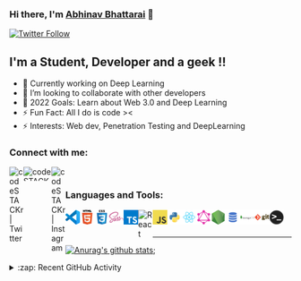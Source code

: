 ### Hi there, I'm [Abhinav Bhattarai][twitter] 👋

[![Twitter Follow](https://img.shields.io/twitter/follow/Abhinavjs5?color=1DA1F2&logo=twitter&style=for-the-badge)](https://twitter.com/intent/follow?original_referer=https%3A%2F%2Fgithub.com%2FAbhinavjs5&screen_name=Abhinavjs5)

## I'm a Student, Developer and a geek !!

- 🌱 Currently working on Deep Learning
- 👯 I’m looking to collaborate with other developers
- 🥅 2022 Goals: Learn about Web 3.0 and Deep Learning
- ⚡ Fun Fact: All I do is code ><
- ⚡ Interests: Web dev, Penetration Testing and DeepLearning

### Connect with me:

[<img align="left" alt="codeSTACKr | Twitter" width="25px" src="https://cdn.jsdelivr.net/npm/simple-icons@v3/icons/twitter.svg" />][twitter]
[<img align="left" alt="codeSTACKr | LinkedIn" width="50px" height="25px" src="https://github.com/melanieshi0120/melanieshi0120/blob/master/linkedin.ico" />][linkedin]
[<img align="left" alt="codeSTACKr | Instagram" width="25px" src="https://cdn.jsdelivr.net/npm/simple-icons@v3/icons/instagram.svg" />][instagram]

<br />

### Languages and Tools:

<img align="left" alt="Visual Studio Code" width="26px" src="https://raw.githubusercontent.com/github/explore/80688e429a7d4ef2fca1e82350fe8e3517d3494d/topics/visual-studio-code/visual-studio-code.png" />
<img align="left" alt="HTML5" width="26px" src="https://raw.githubusercontent.com/github/explore/80688e429a7d4ef2fca1e82350fe8e3517d3494d/topics/html/html.png" />
<img align="left" alt="CSS3" width="26px" src="https://raw.githubusercontent.com/github/explore/80688e429a7d4ef2fca1e82350fe8e3517d3494d/topics/css/css.png" />
<img align="left" alt="Sass" width="26px" src="https://raw.githubusercontent.com/github/explore/80688e429a7d4ef2fca1e82350fe8e3517d3494d/topics/sass/sass.png" />
<img align="left" alt="React" width="26px" src="https://raw.githubusercontent.com/github/explore/80688e429a7d4ef2fca1e82350fe8e3517d3494d/topics/typescript/typescript.png" />
<img align="left" alt="React" width="26px" src="https://raw.githubusercontent.com/jmnote/z-icons/master/svg/c.svg" />
<img align="left" alt="React" width="26px" src="https://raw.githubusercontent.com/github/explore/80688e429a7d4ef2fca1e82350fe8e3517d3494d/topics/javascript/javascript.png" />
<img align="left" alt="React" width="26px" src="https://raw.githubusercontent.com/github/explore/80688e429a7d4ef2fca1e82350fe8e3517d3494d/topics/python/python.png" />
<img align="left" alt="React" width="26px" src="https://raw.githubusercontent.com/github/explore/80688e429a7d4ef2fca1e82350fe8e3517d3494d/topics/react/react.png" />
<img align="left" alt="GraphQL" width="26px" src="https://raw.githubusercontent.com/github/explore/80688e429a7d4ef2fca1e82350fe8e3517d3494d/topics/graphql/graphql.png" />
<img align="left" alt="Node.js" width="26px" src="https://raw.githubusercontent.com/github/explore/80688e429a7d4ef2fca1e82350fe8e3517d3494d/topics/nodejs/nodejs.png" />
<img align="left" alt="SQL" width="26px" src="https://raw.githubusercontent.com/github/explore/80688e429a7d4ef2fca1e82350fe8e3517d3494d/topics/sql/sql.png" />
<img align="left" alt="MongoDB" width="26px" src="https://raw.githubusercontent.com/github/explore/80688e429a7d4ef2fca1e82350fe8e3517d3494d/topics/mongodb/mongodb.png" />
<img align="left" alt="Git" width="26px" src="https://raw.githubusercontent.com/github/explore/80688e429a7d4ef2fca1e82350fe8e3517d3494d/topics/git/git.png" />
<img align="left" alt="Terminal" width="26px" src="https://raw.githubusercontent.com/github/explore/80688e429a7d4ef2fca1e82350fe8e3517d3494d/topics/terminal/terminal.png" />

<br />
<br />

---
[![Anurag's github stats](https://github-readme-stats.vercel.app/api?username=Abhinav-Bhattarai)](https://github.com/Abhinav-Bhattarai/github-readme-stats);
<details>
  <summary>:zap: Recent GitHub Activity</summary>
  
<!--START_SECTION:activity-->
1. 🎉 Created MemeTinder - Swipe for humour in [Abhinav-Bhattarai/meme-tinder](https://github.com/Abhinav-Bhattarai/MemeTinder.git)
2. 🎉 Created Binary-Diary - SocialMedia webapp in [Abhinav-Bhattarai/binary-diary](https://github.com/Abhinav-Bhattarai/Binary-Diary.git)
3. 🎉 Created E-commerce website in [Abhinav-Bhattarai/E-commerce](https://github.com/Abhinav-Bhattarai/Ecommerce.git)
4. 🎉 Created Randoms: Omegle Clone in [Abhinav-Bhattarai/Randoms](https://github.com/Abhinav-Bhattarai/Randoms.git)
<!--END_SECTION:activity-->

</details>
<!-- 
<details>
  <summary>:zap: GitHub Stats</summary>

  <!-- <img align="left" alt="codeSTACKr's GitHub Stats" src="https://github-readme-stats.codestackr.vercel.app/api?username=codeSTACKr&show_icons=true&hide_border=true" /> -->
<!-- </details>  -->

<!-- [website]: https://codeSTACKr.com -->
[twitter]: https://twitter.com/Abhinavjs5
[instagram]: https://www.instagram.com/abhinav.bhattarai.1/
[linkedin]: https://www.linkedin.com/in/abhinav-bhattarai-1632a5200/
